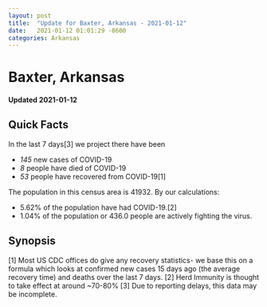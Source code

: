 ```yaml
---
layout: post
title:  "Update for Baxter, Arkansas - 2021-01-12"
date:   2021-01-12 01:01:29 -0600
categories: Arkansas
---
```


# Baxter, Arkansas
#### Updated 2021-01-12

## Quick Facts

In the last 7 days[3] we project there have been
- *145* new cases of COVID-19
- *8* people have died of COVID-19
- *53* people have recovered from COVID-19[1]

The population in this census area is 41932. By our calculations:
- 5.62% of the population have had COVID-19.[2]
- 1.04% of the population or 436.0 people are actively fighting the virus.

## Synopsis




[1] Most US CDC offices do give any recovery statistics- we base this on a formula which looks at confirmed new cases
15 days ago (the average recovery time) and deaths over the last 7 days.
[2] Herd Immunity is thought to take effect at around ~70-80%
[3] Due to reporting delays, this data may be incomplete. 
    